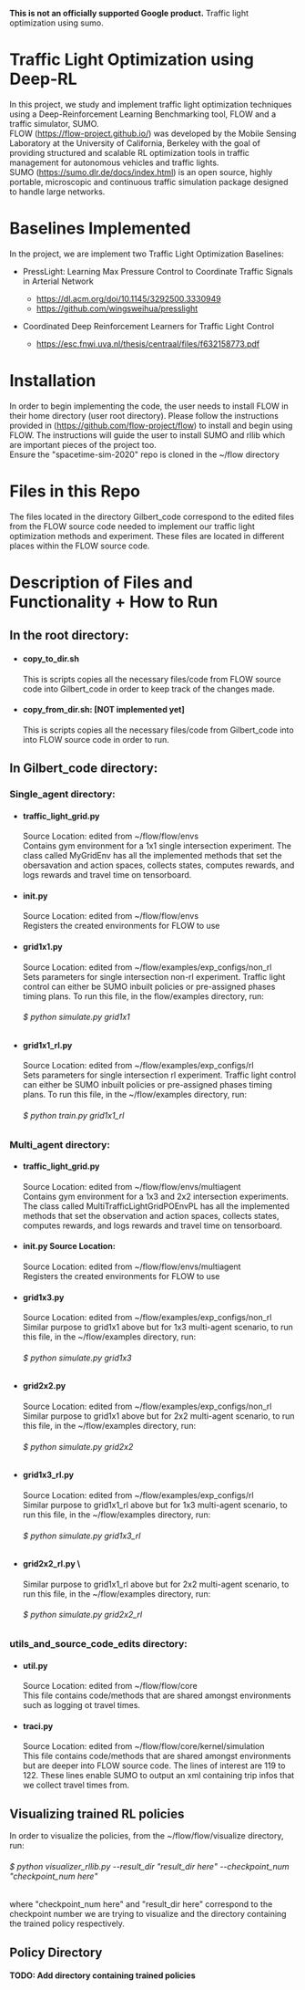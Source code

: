 **This is not an officially supported Google product.** 
Traffic light optimization using sumo.

# Traffic Light Optimization using Deep-RL
In this project, we study and implement traffic light optimization techniques using a Deep-Reinforcement Learning Benchmarking tool, FLOW and a traffic simulator, SUMO.\
FLOW (https://flow-project.github.io/)  was developed by the Mobile Sensing Laboratory at the University of California, Berkeley with the goal of providing structured and scalable RL optimization tools in traffic management for autonomous vehicles and traffic lights. \
SUMO (https://sumo.dlr.de/docs/index.html) is an open source, highly portable, microscopic and continuous traffic simulation package designed to handle large networks. 

# Baselines Implemented
In the project, we are implement two Traffic Light Optimization Baselines:
- PressLight: Learning Max Pressure Control to Coordinate Traffic Signals in Arterial Network
    - https://dl.acm.org/doi/10.1145/3292500.3330949
    - https://github.com/wingsweihua/presslight

- Coordinated Deep Reinforcement Learners for Traffic Light Control 
    - https://esc.fnwi.uva.nl/thesis/centraal/files/f632158773.pdf

# Installation
In order to begin implementing the code, the user needs to install FLOW in their home directory (user root directory). Please follow the instructions provided in (https://github.com/flow-project/flow) to install and begin using FLOW.
The instructions will guide the user to install SUMO and rllib which are important pieces of the project too.\
Ensure the "spacetime-sim-2020" repo is cloned in the ~/flow directory

# Files in this Repo
The files located in the directory Gilbert_code correspond to the edited files from the FLOW source code needed to implement our traffic light optimization methods and experiment. These files are located in different places within the FLOW source code.
#  Description of Files and Functionality + How to Run
## In the root directory:
- ####  copy_to_dir.sh
   This is scripts copies all the necessary files/code from FLOW source code into Gilbert_code in order to keep track of the changes made.
- #### copy_from_dir.sh: [NOT implemented yet]
    This is scripts copies all the necessary files/code from Gilbert_code into into FLOW source code in order to run.

## In Gilbert_code directory:
### Single_agent directory:
- #### traffic_light_grid.py
    Source Location: edited from ~/flow/flow/envs\
    Contains gym environment for a 1x1 single intersection experiment. The class called MyGridEnv has all the implemented methods that set the obersavation and action spaces, collects states, computes rewards, and logs rewards and travel time on tensorboard.
- #### __init__.py 
    Source Location: edited from ~/flow/flow/envs\
    Registers the created environments for FLOW to use
- #### grid1x1.py
    Source Location: edited from ~/flow/examples/exp_configs/non_rl\
    Sets parameters for single intersection non-rl experiment. Traffic light control can either be SUMO inbuilt policies or pre-assigned phases timing plans. To run this file, in the flow/examples directory, run:
    ###### $ python simulate.py grid1x1

- #### grid1x1_rl.py 
    Source Location: edited from ~/flow/examples/exp_configs/rl\
    Sets parameters for single intersection rl experiment. Traffic light control can either be SUMO inbuilt policies or pre-assigned phases timing plans. To run this file, in the ~/flow/examples directory, run:
    ###### $ python train.py grid1x1_rl
    
### Multi_agent directory:
- ####  traffic_light_grid.py 
    Source Location: edited from ~/flow/flow/envs/multiagent\
    Contains gym environment for a 1x3 and 2x2 intersection experiments. The class called MultiTrafficLightGridPOEnvPL has all the implemented methods that set the observation and action spaces, collects states, computes rewards, and logs rewards and travel time on tensorboard.
- ####  __init__.py Source Location: 
    Source Location: edited from ~/flow/flow/envs/multiagent\
    Registers the created environments for FLOW to use
- ####  grid1x3.py 
    Source Location: edited from ~/flow/examples/exp_configs/non_rl\
    Similar purpose to grid1x1 above but for 1x3 multi-agent scenario, to run this file, in the ~/flow/examples directory, run:
    ###### $ python simulate.py grid1x3
- ####  grid2x2.py 
    Source Location: edited from ~/flow/examples/exp_configs/non_rl\
    Similar purpose to grid1x1 above but for 2x2 multi-agent scenario, to run this file, in the ~/flow/examples directory, run:
    ###### $ python simulate.py  grid2x2
- ####  grid1x3_rl.py 
    Source Location:  edited from ~/flow/examples/exp_configs/rl\
    Similar purpose to grid1x1_rl above but for 1x3 multi-agent scenario, to run this file, in the ~/flow/examples directory, run:
    ###### $ python simulate.py  grid1x3_rl
- ####  grid2x2_rl.py \
    Similar purpose to grid1x1_rl above but for 2x2 multi-agent scenario, to run this file, in the ~/flow/examples directory, run:
    ###### $ python simulate.py  grid2x2_rl

### utils_and_source_code_edits directory:
- ####  util.py 
    Source Location: edited from ~/flow/flow/core\
    This file contains code/methods that are shared amongst environments such as logging ot travel times.
- #### traci.py 
    Source Location: edited from ~/flow/flow/core/kernel/simulation\
    This file contains code/methods that are shared amongst environments but are deeper into FLOW source code. The lines of interest are 119 to 122. These lines enable SUMO to output an xml containing trip infos that we collect travel times from.

## Visualizing trained RL policies
In order to visualize the policies, from the ~/flow/flow/visualize directory, run:
###### $ python visualizer_rllib.py --result_dir "result_dir here" --checkpoint_num "checkpoint_num here"
where "checkpoint_num here" and "result_dir here" correspond to the checkpoint number we are trying to visualize and the directory containing the trained policy respectively.


## Policy Directory
#### TODO: Add directory containing trained policies
